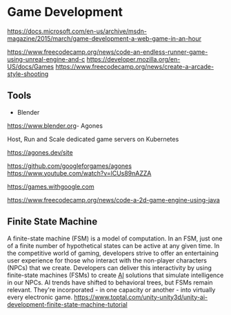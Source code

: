 # Game Development

<https://docs.microsoft.com/en-us/archive/msdn-magazine/2015/march/game-development-a-web-game-in-an-hour>

<https://www.freecodecamp.org/news/code-an-endless-runner-game-using-unreal-engine-and-c>
<https://developer.mozilla.org/en-US/docs/Games>
<https://www.freecodecamp.org/news/create-a-arcade-style-shooting>

## Tools

- Blender

<https://www.blender.org>- Agones

Host, Run and Scale dedicated game servers on Kubernetes

<https://agones.dev/site>

<https://github.com/googleforgames/agones>
<https://www.youtube.com/watch?v=lCUs89nAZZA>

<https://games.withgoogle.com>

<https://www.freecodecamp.org/news/code-a-2d-game-engine-using-java>

## Finite State Machine

A finite-state machine (FSM) is a model of computation. In an FSM, just one of a finite number of hypothetical states can be active at any given time.
In the competitive world of gaming, developers strive to offer an entertaining user experience for those who interact with the non-player characters (NPCs) that we create. Developers can deliver this interactivity by using finite-state machines (FSMs) to create [AI](https://www.toptal.com/artificial-intelligence) solutions that simulate intelligence in our NPCs.
AI trends have shifted to behavioral trees, but FSMs remain relevant. They're incorporated - in one capacity or another - into virtually every electronic game.
<https://www.toptal.com/unity-unity3d/unity-ai-development-finite-state-machine-tutorial>
